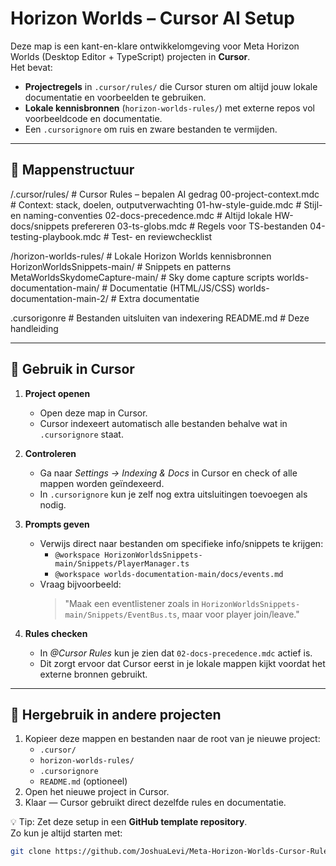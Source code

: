 # Horizon Worlds – Cursor AI Setup

Deze map is een kant-en-klare ontwikkelomgeving voor Meta Horizon Worlds (Desktop Editor + TypeScript) projecten in **Cursor**.  
Het bevat:
- **Projectregels** in `.cursor/rules/` die Cursor sturen om altijd jouw lokale documentatie en voorbeelden te gebruiken.
- **Lokale kennisbronnen** (`horizon-worlds-rules/`) met externe repos vol voorbeeldcode en documentatie.
- Een `.cursorignore` om ruis en zware bestanden te vermijden.

---

## 📂 Mappenstructuur
/.cursor/rules/                      # Cursor Rules – bepalen AI gedrag
00-project-context.mdc              # Context: stack, doelen, outputverwachting
01-hw-style-guide.mdc               # Stijl- en naming-conventies
02-docs-precedence.mdc              # Altijd lokale HW-docs/snippets prefereren
03-ts-globs.mdc                     # Regels voor TS-bestanden
04-testing-playbook.mdc             # Test- en reviewchecklist

/horizon-worlds-rules/                # Lokale Horizon Worlds kennisbronnen
HorizonWorldsSnippets-main/         # Snippets en patterns
MetaWorldsSkydomeCapture-main/      # Sky dome capture scripts
worlds-documentation-main/          # Documentatie (HTML/JS/CSS)
worlds-documentation-main-2/        # Extra documentatie

.cursorigonre                         # Bestanden uitsluiten van indexering
README.md                             # Deze handleiding

---

## 🚀 Gebruik in Cursor

1. **Project openen**
   - Open deze map in Cursor.
   - Cursor indexeert automatisch alle bestanden behalve wat in `.cursorignore` staat.

2. **Controleren**
   - Ga naar *Settings → Indexing & Docs* in Cursor en check of alle mappen worden geïndexeerd.
   - In `.cursorignore` kun je zelf nog extra uitsluitingen toevoegen als nodig.

3. **Prompts geven**
   - Verwijs direct naar bestanden om specifieke info/snippets te krijgen:
     - `@workspace HorizonWorldsSnippets-main/Snippets/PlayerManager.ts`
     - `@workspace worlds-documentation-main/docs/events.md`
   - Vraag bijvoorbeeld:
     > "Maak een eventlistener zoals in `HorizonWorldsSnippets-main/Snippets/EventBus.ts`, maar voor player join/leave."

4. **Rules checken**
   - In *@Cursor Rules* kun je zien dat `02-docs-precedence.mdc` actief is.
   - Dit zorgt ervoor dat Cursor eerst in je lokale mappen kijkt voordat het externe bronnen gebruikt.

---

## 🔄 Hergebruik in andere projecten

1. Kopieer deze mappen en bestanden naar de root van je nieuwe project:
   - `.cursor/`
   - `horizon-worlds-rules/`
   - `.cursorignore`
   - `README.md` (optioneel)
2. Open het nieuwe project in Cursor.
3. Klaar — Cursor gebruikt direct dezelfde rules en documentatie.

💡 Tip: Zet deze setup in een **GitHub template repository**.  
Zo kun je altijd starten met:
```bash
git clone https://github.com/JoshuaLevi/Meta-Horizon-Worlds-Cursor-Rules.git mijn-nieuwe-project